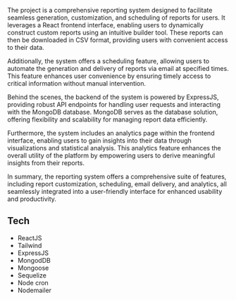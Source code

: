 The project is a comprehensive reporting system designed to facilitate seamless generation, customization, and scheduling of reports for users. It leverages a React frontend interface, enabling users to dynamically construct custom reports using an intuitive builder tool. These reports can then be downloaded in CSV format, providing users with convenient access to their data.

Additionally, the system offers a scheduling feature, allowing users to automate the generation and delivery of reports via email at specified times. This feature enhances user convenience by ensuring timely access to critical information without manual intervention.

Behind the scenes, the backend of the system is powered by ExpressJS, providing robust API endpoints for handling user requests and interacting with the MongoDB database. MongoDB serves as the database solution, offering flexibility and scalability for managing report data efficiently.

Furthermore, the system includes an analytics page within the frontend interface, enabling users to gain insights into their data through visualizations and statistical analysis. This analytics feature enhances the overall utility of the platform by empowering users to derive meaningful insights from their reports.

In summary, the reporting system offers a comprehensive suite of features, including report customization, scheduling, email delivery, and analytics, all seamlessly integrated into a user-friendly interface for enhanced usability and productivity.

## Tech

- ReactJS
- Tailwind
- ExpressJS
- MongodDB
- Mongoose
- Sequelize
- Node cron
- Nodemailer

